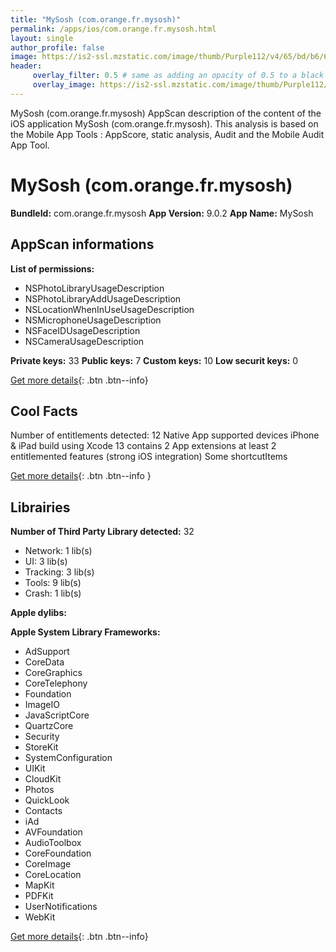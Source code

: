 ```yaml
---
title: "MySosh (com.orange.fr.mysosh)"
permalink: /apps/ios/com.orange.fr.mysosh.html
layout: single
author_profile: false
image: https://is2-ssl.mzstatic.com/image/thumb/Purple112/v4/65/bd/b6/65bdb6df-08cd-1988-89b6-f600eb01c49c/AppIcon-0-1x_U007emarketing-0-7-0-0-85-220.png/512x512bb.jpg
header: 
     overlay_filter: 0.5 # same as adding an opacity of 0.5 to a black background
     overlay_image: https://is2-ssl.mzstatic.com/image/thumb/Purple112/v4/65/bd/b6/65bdb6df-08cd-1988-89b6-f600eb01c49c/AppIcon-0-1x_U007emarketing-0-7-0-0-85-220.png/512x512bb.jpg
---
```

MySosh (com.orange.fr.mysosh) AppScan description of the content of the iOS application MySosh (com.orange.fr.mysosh). This analysis is based on the Mobile App Tools : AppScore, static analysis, Audit and the Mobile Audit App Tool.

# MySosh (com.orange.fr.mysosh)

**BundleId:** com.orange.fr.mysosh
**App Version:** 9.0.2
**App Name:** MySosh


## AppScan informations 

**List of permissions:** 
- NSPhotoLibraryUsageDescription
- NSPhotoLibraryAddUsageDescription
- NSLocationWhenInUseUsageDescription
- NSMicrophoneUsageDescription
- NSFaceIDUsageDescription
- NSCameraUsageDescription
  
  
**Private keys:** 33
**Public keys:** 7
**Custom keys:** 10
**Low securit keys:** 0
  
[Get more details](/pricing.html){: .btn .btn--info}

## Cool Facts

Number of entitlements detected: 12
Native App
supported devices iPhone & iPad
build using Xcode 13
contains 2 App extensions
at least 2 entitlemented features (strong iOS integration)
Some shortcutItems 
  
[Get more details](/pricing.html){: .btn .btn--info }

## Librairies 
**Number of Third Party Library detected:** 32
- Network: 1 lib(s)
- UI: 3 lib(s)
- Tracking: 3 lib(s)
- Tools: 9 lib(s)
- Crash: 1 lib(s)


**Apple dylibs:**


**Apple System Library Frameworks:**
- AdSupport
- CoreData
- CoreGraphics
- CoreTelephony
- Foundation
- ImageIO
- JavaScriptCore
- QuartzCore
- Security
- StoreKit
- SystemConfiguration
- UIKit
- CloudKit
- Photos
- QuickLook
- Contacts
- iAd
- AVFoundation
- AudioToolbox
- CoreFoundation
- CoreImage
- CoreLocation
- MapKit
- PDFKit
- UserNotifications
- WebKit


  
[Get more details](/pricing.html){: .btn .btn--info}

